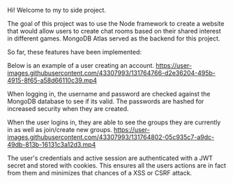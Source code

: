 Hi! Welcome to my to side project.

The goal of this project was to use the Node framework to create a website that would allow users to create chat rooms
based on their shared interest in different games. MongoDB Atlas served as the backend for this project.

So far, these features have been implemented:

Below is an example of a user creating an account.
https://user-images.githubusercontent.com/43307993/131764766-d2e36204-495b-4915-8f65-a58d66110c39.mp4

When logging in, the username and password are checked against the MongoDB database to see if its valid.
The passwords are hashed for increased security when they are created.

When the user logins in, they are able to see the groups they are currently in as well as join/create new groups.
https://user-images.githubusercontent.com/43307993/131764802-05c935c7-a9dc-49db-813b-16131c3a12d3.mp4

The user's credentials and active session are authenticated with a JWT secret and stored with cookies.
This ensures all the users actions are in fact from them and minimizes that chances of a XSS or CSRF attack.
